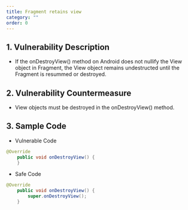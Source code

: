 ```yaml
---
title: Fragment retains view
category: ""
order: 0
---
```


## 1. Vulnerability Description
* If the onDestroyView() method on Android does not nullify the View object in Fragment, the View object remains undestructed until the Fragment is resummed or destroyed.


## 2. Vulnerability Countermeasure
* View objects must be destroyed in the onDestroyView() method.

## 3. Sample Code
* Vulnerable Code

```java
@Override
    public void onDestroyView() {
    }
```

* Safe Code

```java
@Override
    public void onDestroyView() {
        super.onDestroyView();
    }
```
